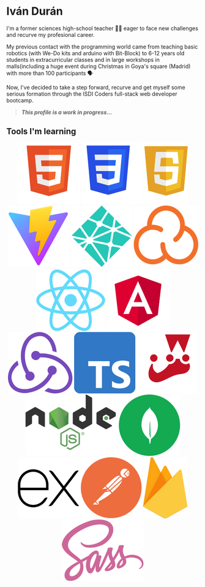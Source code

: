 # Iván Durán

I'm a former sciences high-school teacher :man_teacher: eager to face new challenges and recurve my profesional career.

My previous contact with the programming world came from teaching basic robotics (with We-Do kits and arduino with Bit-Block)
to 6-12 years old students in extracurricular classes and in large workshops in malls(including a huge event during Christmas in Goya's square (Madrid) with more than 100 participants :speaking_head:

Now, I've decided to take a step forward, recurve and get myself some serious formation through the ISDI Coders full-stack web developer bootcamp.

> **_This profile is a work in progress..._**

## Tools I'm learning

<div align = "center">

![HTML5](./assets/images/HTML5Logo.svg) ![CSS3](./assets/images/CSSLogo.svg) ![Javascript](./assets/images/JSLogo.svg) ![Vite](./assets/images/ViteLogo.svg) ![Netlify](./assets/images/NetlifyLogo.svg) ![Sonar](./assets/images/SonarLogo.svg) ![React](./assets/images/ReactLogo.svg) ![Angular](./assets/images/AngularLogo.svg) ![Redux](./assets/images/ReduxLogo.svg) ![Typescript](./assets/images/TSLogo.svg) ![Jest](./assets/images/JestLogo.svg) ![Node.js](./assets/images/NodeLogo.svg) ![MongoDB](./assets/images/MongoLogo.svg) ![Express](./assets/images/ExpressJSLogo.svg) ![Postman](./assets/images/PostmanLogo.svg) ![Firebase](./assets/images/FirebaseLogo.svg) ![Sass](./assets/images/SassLogo.svg)

</div>
